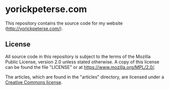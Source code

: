 # yorickpeterse.com

This repository contains the source code for my website
(<http://yorickpeterse.com/>).

## License

All source code in this repository is subject to the terms of the Mozilla Public
License, version 2.0 unless stated otherwise. A copy of this license can be
found the file "LICENSE" or at <https://www.mozilla.org/MPL/2.0/>.

The articles, which are found in the "articles" directory, are licensed under a
[Creative Commons license][cc license].

[nanoc]: https://github.com/ddfreyne/nanoc/
[cc license]: http://creativecommons.org/licenses/by-nc-sa/3.0/
